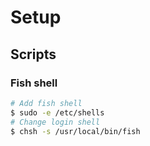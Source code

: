 # Setup

## Scripts

### Fish shell

```bash
# Add fish shell
$ sudo -e /etc/shells
# Change login shell
$ chsh -s /usr/local/bin/fish
```
